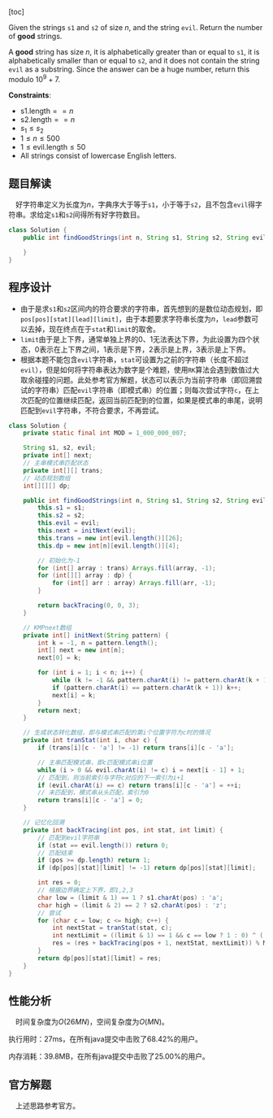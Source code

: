 [toc]

Given the strings `s1` and `s2` of size $n$, and the string `evil`. Return the number of **good** strings.

A **good** string has size $n$, it is alphabetically greater than or equal to `s1`, it is alphabetically smaller than or equal to `s2`, and it does not contain the string `evil` as a substring. Since the answer can be a huge number, return this modulo $10^9 + 7$.



**Constraints**:

* $\text{s1.length} == n$
* $\text{s2.length} == n$
* $s_1 \le s_2$
* $1 \le n \le 500$
* $1 \le \text{evil.length} \le 50$
* All strings consist of lowercase English letters.



## 题目解读

&emsp;好字符串定义为长度为$n$，字典序大于等于`s1`，小于等于`s2`，且不包含`evil`得字符串。求给定`s1`和`s2`间得所有好字符数目。

```java
class Solution {
    public int findGoodStrings(int n, String s1, String s2, String evil) {

    }
}
```

## 程序设计

* 由于是求`s1`和`s2`区间内的符合要求的字符串，首先想到的是数位动态规划，即`pos[pos][stat][lead][limit]`，由于本题要求字符串长度为$n$，`lead`参数可以去掉，现在终点在于`stat`和`limit`的取舍。
* `limit`由于是上下界，通常单独上界的$0$、$1$无法表达下界，为此设置为四个状态，$0$表示在上下界之间，$1$表示是下界，$2$表示是上界，$3$表示是上下界。
* 根据本题不能包含`evil`字符串，`stat`可设置为之前的字符串（长度不超过`evil`），但是如何将字符串表达为数字是个难题，使用`RK`算法会遇到数值过大取余碰撞的问题。此处参考官方解题，状态可以表示为当前字符串（即回溯尝试的字符串）匹配`evil`字符串（即模式串）的位置；则每次尝试字符`c`，在上次匹配的位置继续匹配，返回当前匹配到的位置，如果是模式串的串尾，说明匹配到`evil`字符串，不符合要求，不再尝试。

```java
class Solution {
    private static final int MOD = 1_000_000_007;

    String s1, s2, evil;
    private int[] next;
    // 主串模式串匹配状态
    private int[][] trans;
    // 动态规划数组
    int[][][] dp;

    public int findGoodStrings(int n, String s1, String s2, String evil) {
        this.s1 = s1;
        this.s2 = s2;
        this.evil = evil;
        this.next = initNext(evil);
        this.trans = new int[evil.length()][26];
        this.dp = new int[n][evil.length()][4];

        // 初始化为-1
        for (int[] array : trans) Arrays.fill(array, -1);
        for (int[][] array : dp) {
            for (int[] arr : array) Arrays.fill(arr, -1);
        }

        return backTracing(0, 0, 3);
    }

    // KMPnext数组
    private int[] initNext(String pattern) {
        int k = -1, n = pattern.length();
        int[] next = new int[n];
        next[0] = k;

        for (int i = 1; i < n; i++) {
            while (k != -1 && pattern.charAt(i) != pattern.charAt(k + 1)) k = next[k];
            if (pattern.charAt(i) == pattern.charAt(k + 1)) k++;
            next[i] = k;
        }
        return next;
    }

    // 生成状态转化数组，即与模式串匹配的第i个位置字符为c时的情况
    private int tranStat(int i, char c) {
        if (trans[i][c - 'a'] != -1) return trans[i][c - 'a'];

        // 主串匹配模式串，即c匹配模式串i位置
        while (i > 0 && evil.charAt(i) != c) i = next[i - 1] + 1;
        // 匹配到，则当前索引与字符c对应的下一索引为i+1
        if (evil.charAt(i) == c) return trans[i][c - 'a'] = ++i;
        // 未匹配到，模式串从头匹配，索引为0
        return trans[i][c - 'a'] = 0;
    }

    // 记忆化回溯
    private int backTracing(int pos, int stat, int limit) {
        // 匹配到evil字符串
        if (stat == evil.length()) return 0;
        // 匹配结束
        if (pos >= dp.length) return 1;
        if (dp[pos][stat][limit] != -1) return dp[pos][stat][limit];

        int res = 0;
        // 根据边界确定上下界，即1,2,3
        char low = (limit & 1) == 1 ? s1.charAt(pos) : 'a';
        char high = (limit & 2) == 2 ? s2.charAt(pos) : 'z';
        // 尝试
        for (char c = low; c <= high; c++) {
            int nextStat = tranStat(stat, c);
            int nextLimit = ((limit & 1) == 1 && c == low ? 1 : 0) ^ ((limit & 2) == 2 && c == high ? 2 : 0);
            res = (res + backTracing(pos + 1, nextStat, nextLimit)) % MOD;
        }
        return dp[pos][stat][limit] = res;
    }
}
```

## 性能分析

&emsp;时间复杂度为$O(26MN)$，空间复杂度为$O(MN)$。

执行用时：27ms，在所有java提交中击败了68.42%的用户。

内存消耗：39.8MB，在所有java提交中击败了25.00%的用户。

## 官方解题

&emsp;上述思路参考官方。